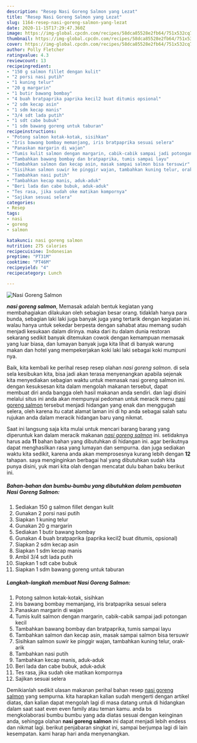 ```yaml
---
description: "Resep Nasi Goreng Salmon yang Lezat"
title: "Resep Nasi Goreng Salmon yang Lezat"
slug: 1164-resep-nasi-goreng-salmon-yang-lezat
date: 2020-11-15T17:29:47.360Z
image: https://img-global.cpcdn.com/recipes/58dca85528e2fb64/751x532cq70/nasi-goreng-salmon-foto-resep-utama.jpg
thumbnail: https://img-global.cpcdn.com/recipes/58dca85528e2fb64/751x532cq70/nasi-goreng-salmon-foto-resep-utama.jpg
cover: https://img-global.cpcdn.com/recipes/58dca85528e2fb64/751x532cq70/nasi-goreng-salmon-foto-resep-utama.jpg
author: Polly Fletcher
ratingvalue: 4.3
reviewcount: 13
recipeingredient:
- "150 g salmon fillet dengan kulit"
- "2 porsi nasi putih"
- "1 kuning telur"
- "20 g margarin"
- "1 butir bawang bombay"
- "4 buah bratpaprika paprika kecil2 buat ditumis opsional"
- "2 sdm kecap asin"
- "1 sdm kecap manis"
- "3/4 sdt lada putih"
- "1 sdt cabe bubuk"
- "1 sdm bawang goreng untuk taburan"
recipeinstructions:
- "Potong salmon kotak-kotak, sisihkan"
- "Iris bawang bombay memanjang, iris bratpaprika sesuai selera"
- "Panaskan margarin di wajan"
- "Tumis kulit salmon dengan margarin, cabik-cabik sampai jadi potongan kecil"
- "Tambahkan bawang bombay dan bratpaprika, tumis sampai layu"
- "Tambahkan salmon dan kecap asin, masak sampai salmon bisa tersuwir"
- "Sisihkan salmon suwir ke pinggir wajan, tambahkan kuning telur, orak-arik"
- "Tambahkan nasi putih"
- "Tambahkan kecap manis, aduk-aduk"
- "Beri lada dan cabe bubuk, aduk-aduk"
- "Tes rasa, jika sudah oke matikan kompornya"
- "Sajikan sesuai selera"
categories:
- Resep
tags:
- nasi
- goreng
- salmon

katakunci: nasi goreng salmon 
nutrition: 275 calories
recipecuisine: Indonesian
preptime: "PT31M"
cooktime: "PT46M"
recipeyield: "4"
recipecategory: Lunch

---
```



![Nasi Goreng Salmon](https://img-global.cpcdn.com/recipes/58dca85528e2fb64/751x532cq70/nasi-goreng-salmon-foto-resep-utama.jpg)

<b><i>nasi goreng salmon</i></b>, Memasak adalah bentuk kegiatan yang membahagiakan dilakukan oleh sebagian besar orang. tidaklah hanya para bunda, sebagian laki laki juga banyak juga yang tertarik dengan kegiatan ini. walau hanya untuk sekedar berpesta dengan sahabat atau memang sudah menjadi kesukaan dalam dirinya. maka dari itu dalam dunia restoran sekarang sedikit banyak ditemukan cowok dengan kemampuan memasak yang luar biasa, dan lumayan banyak juga kita lihat di banyak warung makan dan hotel yang mempekerjakan koki laki laki sebagai koki mumpuni nya.

Baik, kita kembali ke perihal resep resep olahan <i>nasi goreng salmon</i>. di sela sela kesibukan kita, bisa jadi akan terasa menyenangkan apabila sejenak kita menyediakan sebagian waktu untuk memasak nasi goreng salmon ini. dengan kesuksesan kita dalam mengolah makanan tersebut, dapat membuat diri anda bangga oleh hasil makanan anda sendiri. dan lagi disini melalui situs ini anda akan mempunyai pedoman untuk meracik menu <u>nasi goreng salmon</u> tersebut menjadi hidangan yang enak dan menggugah selera, oleh karena itu catat alamat laman ini di hp anda sebagai salah satu rujukan anda dalam meracik hidangan baru yang nikmat.




Saat ini langsung saja kita mulai untuk mencari barang barang yang diperuntuk kan dalam meracik makanan <u><i>nasi goreng salmon</i></u> ini. setidaknya harus ada <b>11</b> bahan bahan yang dibutuhkan di hidangan ini. agar berikutnya dapat menghasilkan rasa yang lumayan dan sempurna. dan juga sediakan waktu kita sedikit, karena anda akan memprosesnya kurang lebih dengan <b>12</b> tahapan. saya menginginkan berbagai hal yang dibutuhkan sudah kita punya disini, yuk mari kita olah dengan mencatat dulu bahan baku berikut ini.

<!--inarticleads1-->

##### Bahan-bahan dan bumbu-bumbu yang dibutuhkan dalam pembuatan Nasi Goreng Salmon:

1. Sediakan 150 g salmon fillet dengan kulit
1. Gunakan 2 porsi nasi putih
1. Siapkan 1 kuning telur
1. Gunakan 20 g margarin
1. Sediakan 1 butir bawang bombay
1. Gunakan 4 buah bratpaprika (paprika kecil2 buat ditumis, opsional)
1. Siapkan 2 sdm kecap asin
1. Siapkan 1 sdm kecap manis
1. Ambil 3/4 sdt lada putih
1. Siapkan 1 sdt cabe bubuk
1. Siapkan 1 sdm bawang goreng untuk taburan




<!--inarticleads2-->

##### Langkah-langkah membuat Nasi Goreng Salmon:

1. Potong salmon kotak-kotak, sisihkan
1. Iris bawang bombay memanjang, iris bratpaprika sesuai selera
1. Panaskan margarin di wajan
1. Tumis kulit salmon dengan margarin, cabik-cabik sampai jadi potongan kecil
1. Tambahkan bawang bombay dan bratpaprika, tumis sampai layu
1. Tambahkan salmon dan kecap asin, masak sampai salmon bisa tersuwir
1. Sisihkan salmon suwir ke pinggir wajan, tambahkan kuning telur, orak-arik
1. Tambahkan nasi putih
1. Tambahkan kecap manis, aduk-aduk
1. Beri lada dan cabe bubuk, aduk-aduk
1. Tes rasa, jika sudah oke matikan kompornya
1. Sajikan sesuai selera




Demikianlah sedikit ulasan makanan perihal bahan resep <u>nasi goreng salmon</u> yang sempurna. kita harapkan kalian sudah mengerti dengan artikel diatas, dan kalian dapat mengolah lagi di masa datang untuk di hidangkan dalam saat saat even even family atau teman kamu. anda bs mengkolaborasi bumbu bumbu yang ada diatas sesuai dengan keinginan anda, sehingga olahan <b>nasi goreng salmon</b> ini dapat menjadi lebih endess dan nikmat lagi. berikut penjabaran singkat ini, sampai berjumpa lagi di lain kesempatan. kami harap hari anda menyenangkan.
